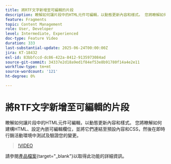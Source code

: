 ```yaml
---
title: 將RTF文字新增至可編輯的片段
description: 瞭解如何讓片段中的HTML元件可編輯，以動態更新內容和樣式。 您將瞭解如何建構HTML、設定內嵌可編輯欄位，並將它們連結至預設內容和CSS，然後在即時行銷活動環境中測試及驗證您的變更。
feature: Fragments
topic: Content Management
role: User, Developer
level: Intermediate, Experienced
doc-type: Feature Video
duration: 333
last-substantial-update: 2025-06-24T00:00:00Z
jira: KT-18432
exl-id: 83bbfccd-dc86-422a-8412-9135973084ad
source-git-commit: 34337e2d18a9ed1f84ef53e8b91780f14a4e2e11
workflow-type: tm+mt
source-wordcount: '121'
ht-degree: 0%

---
```



# 將RTF文字新增至可編輯的片段

瞭解如何讓片段中的HTML元件可編輯，以動態更新內容和樣式。 您將瞭解如何建構HTML、設定內嵌可編輯欄位，並將它們連結至預設內容和CSS，然後在即時行銷活動環境中測試及驗證您的變更。

>[!VIDEO](https://video.tv.adobe.com/v/3464363/?learn=on&enablevpops)

請參閱[產品檔案](https://experienceleague.adobe.com/en/docs/journey-optimizer/using/content-management/fragments/customizable-fragments){target="_blank"}以取得此功能的詳細資訊。
